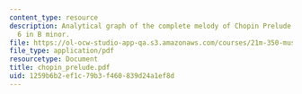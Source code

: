 ```yaml
---
content_type: resource
description: Analytical graph of the complete melody of Chopin Prelude Op. 28 No.
  6 in B minor.
file: https://ol-ocw-studio-app-qa.s3.amazonaws.com/courses/21m-350-musical-analysis-spring-2008/1259b6b2ef1c79b3f460839d24a1ef8d_chopin_prelude.pdf
file_type: application/pdf
resourcetype: Document
title: chopin_prelude.pdf
uid: 1259b6b2-ef1c-79b3-f460-839d24a1ef8d
---
```

